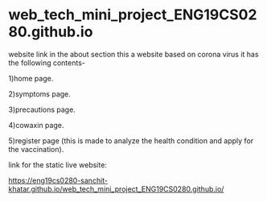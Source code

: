 # web_tech_mini_project_ENG19CS0280.github.io
website link in the about section
this a website based on corona virus it has the following contents-


1)home page.


2)symptoms page.


3)precautions page.


4)cowaxin page.


5)register page (this is made to analyze the health condition and apply for the vaccination).


link for the static live website:

https://eng19cs0280-sanchit-khatar.github.io/web_tech_mini_project_ENG19CS0280.github.io/
